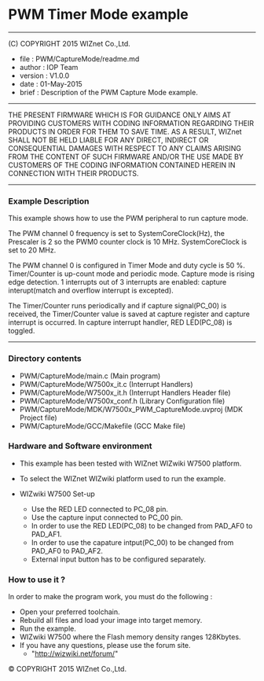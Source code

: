 # PWM Timer Mode example
******************************************************************************
(C) COPYRIGHT 2015 WIZnet Co.,Ltd.

  * file    : PWM/CaptureMode/readme.md
  * author  : IOP Team
  * version : V1.0.0
  * date    : 01-May-2015
  * brief   : Description of the PWM Capture Mode example.
******************************************************************************
THE PRESENT FIRMWARE WHICH IS FOR GUIDANCE ONLY AIMS AT PROVIDING CUSTOMERS
WITH CODING INFORMATION REGARDING THEIR PRODUCTS IN ORDER FOR THEM TO SAVE
TIME. AS A RESULT, WIZnet SHALL NOT BE HELD LIABLE FOR ANY
DIRECT, INDIRECT OR CONSEQUENTIAL DAMAGES WITH RESPECT TO ANY CLAIMS ARISING
FROM THE CONTENT OF SUCH FIRMWARE AND/OR THE USE MADE BY CUSTOMERS OF THE
CODING INFORMATION CONTAINED HEREIN IN CONNECTION WITH THEIR PRODUCTS.
******************************************************************************

### Example Description 

This example shows how to use the PWM peripheral to run capture mode.

The PWM channel 0 frequency is set to SystemCoreClock(Hz), the Prescaler is 2 
so the PWM0 counter clock is 10 MHz. SystemCoreClock is set to 20 MHz.

The PWM channel 0 is configured in Timer Mode and duty cycle is 50 %.
Timer/Counter is up-count mode and periodic mode. Capture mode is rising edge detection. 1 interrupts out of 3 interrupts
are enabled: capture interupt(match and overflow interrupt is excepted).

The Timer/Counter runs periodically and if capture signal(PC_00) is received, the Timer/Counter value is saved at capture register and capture interrupt is occurred. In capture interrupt handler, RED LED(PC_08) is toggled.

------------------------------------------------------------------------------------
### Directory contents 

  - PWM/CaptureMode/main.c                  (Main program) 
  - PWM/CaptureMode/W7500x_it.c             (Interrupt Handlers)
  - PWM/CaptureMode/W7500x_it.h             (Interrupt Handlers Header file)
  - PWM/CaptureMode/W7500x_conf.h           (Library Configuration file)
  - PWM/CaptureMode/MDK/W7500x_PWM_CaptureMode.uvproj  (MDK Project file)
  - PWM/CaptureMode/GCC/Makefile            (GCC Make file)
  
### Hardware and Software environment 

  - This example has been tested with WIZnet WIZwiki W7500 platform.
  - To select the WIZnet WIZwiki platform used to run the example.
  
  - WIZwiki W7500 Set-up
    - Use the RED LED connected to PC_08 pin.
    - Use the capture input connected to PC_00 pin.
    - In order to use the RED LED(PC_08) to be changed from PAD_AF0 to PAD_AF1.
    - In order to use the capature intput(PC_00) to be changed from PAD_AF0 to PAD_AF2.
    - External input button has to be configured separately.
  
### How to use it ? 

In order to make the program work, you must do the following :

 - Open your preferred toolchain.
 - Rebuild all files and load your image into target memory.
 - Run the example.
 - WIZwiki W7500 where the Flash memory density ranges 128Kbytes.
 - If you have any questions, please use the forum site.
   - "http://wizwiki.net/forum/"

 
 &copy; COPYRIGHT 2015 WIZnet Co.,Ltd.

